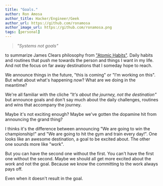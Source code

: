```yaml
---
title: "Goals."
author: Ron Amosa
author_title: Hacker/Engineer/Geek
author_url: https://github.com/ronamosa
author_image_url: https://github.com/ronamosa.png
tags: [personal]
---
```


> _"Systems not goals"_

to summarize James Clears philosophy from ["Atomic Habits"](https://jamesclear.com/goals-systems). Daily habits and routines that push me towards the person and things I want in my life. And not the focus on far away destinations that I someday hope to reach.

We announce things in the future, "this is coming" or "I'm working on this". But what about what's happening _now_? What are we doing in the meantime?

We're all familiar with the cliche _"It's about the journey, not the destination"_ but announce goals and don't say much about the daily challenges, routines and wins that accompany the journey.

Maybe it's not exciting enough? Maybe we've gotten the dopamine hit from announcing the grand thing?

I thinks it's the difference between announcing "We are going to win the championship!" and "We are going to hit the gym and train every day!". One looks like an awesome destination, a goal to be excited about. The other one sounds more like "work".

But you can have the second one without the first. You can't have the first one without the second. Maybe we should all get more excited about the _work_ and not the goal. Because we know the committing to the work always pays off.

Even when it doesn't result in the goal.
